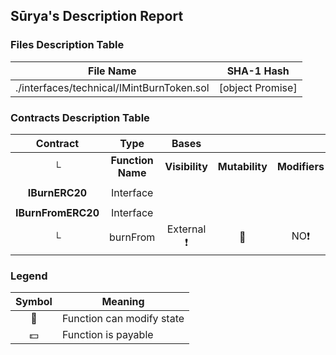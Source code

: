 ## Sūrya's Description Report

### Files Description Table


|  File Name  |  SHA-1 Hash  |
|-------------|--------------|
| ./interfaces/technical/IMintBurnToken.sol | [object Promise] |


### Contracts Description Table


|  Contract  |         Type        |       Bases      |                  |                 |
|:----------:|:-------------------:|:----------------:|:----------------:|:---------------:|
|     └      |  **Function Name**  |  **Visibility**  |  **Mutability**  |  **Modifiers**  |
||||||
| **IBurnERC20** | Interface |  |||
||||||
| **IBurnFromERC20** | Interface |  |||
| └ | burnFrom | External ❗️ | 🛑  |NO❗️ |


### Legend

|  Symbol  |  Meaning  |
|:--------:|-----------|
|    🛑    | Function can modify state |
|    💵    | Function is payable |
